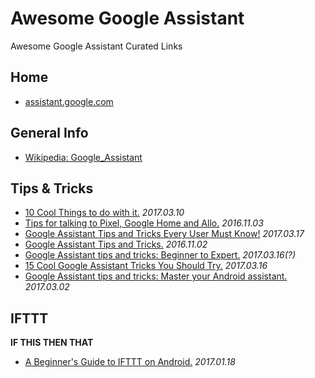 # Awesome Google Assistant
Awesome Google Assistant Curated Links

## Home
- [assistant.google.com](https://assistant.google.com/)

## General Info
- [Wikipedia: Google_Assistant](https://en.wikipedia.org/wiki/Google_Assistant)

## Tips & Tricks

- [10 Cool Things to do with it.](https://www.droidorigin.com/google-assistant-tips-and-tricks/) *2017.03.10*
- [Tips for talking to Pixel, Google Home and Allo.](https://www.cnet.com/how-to/google-assistant-tips-commands-pixel-google-home-allo/) *2016.11.03*
- [Google Assistant Tips and Tricks Every User Must Know!](https://devs-lab.com/google-assistant-tips-tricks-every-user-must-know.html) *2017.03.17*
- [Google Assistant Tips and Tricks.](http://www.techradar.com/how-to/google-assistant-tips-and-tricks) *2016.11.02*
- [Google Assistant tips and tricks: Beginner to Expert.](https://www.androidpit.com/google-assistant-tips-and-tricks) *2017.03.16(?)*
- [15 Cool Google Assistant Tricks You Should Try.](https://beebom.com/google-assistant-tricks/) *2017.03.16*
- [Google Assistant tips and tricks: Master your Android assistant.](http://www.pocket-lint.com/news/139202-google-assistant-tips-and-tricks-master-your-android-assistant) *2017.03.02*

## IFTTT

**IF THIS THEN THAT**

- [A Beginner's Guide to IFTTT on Android.](http://www.greenbot.com/article/3157040/android/a-beginners-guide-to-ifttt-on-android.html) *2017.01.18*